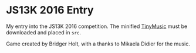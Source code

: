 # JS13K 2016 Entry
My entry into the JS13K 2016 competition. The minified [TinyMusic](https://github.com/kevincennis/TinyMusic) must be downloaded and placed in `src`.

Game created by Bridger Holt, with a thanks to Mikaela Didier for the music.